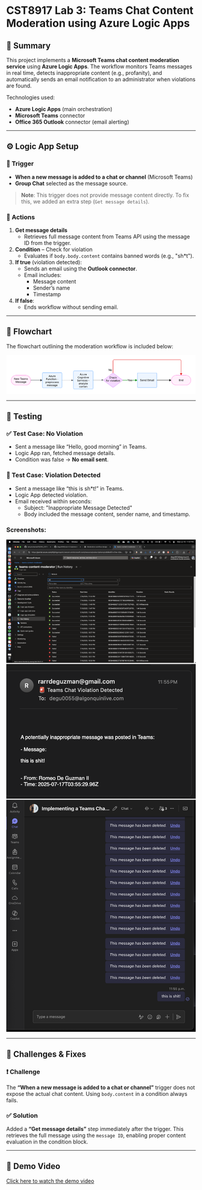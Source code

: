 <!-- 

Repo:
https://github.com/degu0055/Lab-3-Implementing-a-Teams-Chat-Content-Moderation-Service 

CHATGPT:
https://chatgpt.com/c/687829a9-0fc8-8001-b0e1-ee09db67923a

-->

# CST8917 Lab 3: Teams Chat Content Moderation using Azure Logic Apps

## 🧾 Summary

This project implements a **Microsoft Teams chat content moderation service** using **Azure Logic Apps**. The workflow monitors Teams messages in real time, detects inappropriate content (e.g., profanity), and automatically sends an email notification to an administrator when violations are found.

Technologies used:
- **Azure Logic Apps** (main orchestration)
- **Microsoft Teams** connector
- **Office 365 Outlook** connector (email alerting)

---

## ⚙️ Logic App Setup

### 🧩 Trigger
- **When a new message is added to a chat or channel** (Microsoft Teams)
- **Group Chat** selected as the message source.

> **Note**: This trigger does not provide message content directly. To fix this, we added an extra step (`Get message details`).

### 🔧 Actions
1. **Get message details**
   - Retrieves full message content from Teams API using the message ID from the trigger.
2. **Condition** – Check for violation
   - Evaluates if `body.body.content` contains banned words (e.g., "sh*t").
3. **If true** (violation detected):
   - Sends an email using the **Outlook connector**.
   - Email includes:
     - Message content
     - Sender’s name
     - Timestamp
4. **If false**:
   - Ends workflow without sending email.

---

## 🧠 Flowchart

The flowchart outlining the moderation workflow is included below:

![Moderation Flowchart](./flowchart.png)

---

## 🧪 Testing

### ✅ Test Case: No Violation
- Sent a message like “Hello, good morning” in Teams.
- Logic App ran, fetched message details.
- Condition was false → **No email sent**.

### 🚫 Test Case: Violation Detected
- Sent a message like “this is sh*t!” in Teams.
- Logic App detected violation.
- Email received within seconds:
  - Subject: "Inappropriate Message Detected"
  - Body included the message content, sender name, and timestamp.

### Screenshots:
![Run history of Logic App](./runhistory.png)
![Email alert screenshot](./emailalert.png)
![Teams chat sample](./teamschat.png)

---

## 🧱 Challenges & Fixes

### ❗ Challenge
The **“When a new message is added to a chat or channel”** trigger does not expose the actual chat content. Using `body.content` in a condition always fails.

### ✅ Solution
Added a **“Get message details”** step immediately after the trigger. This retrieves the full message using the `message ID`, enabling proper content evaluation in the condition block.

---

## 🎥 Demo Video

[Click here to watch the demo video](https://drive.google.com/file/d/1i6ZysIWS9F1vXk0FH3tlo73U9D7uCDCC/view?usp=sharing)

